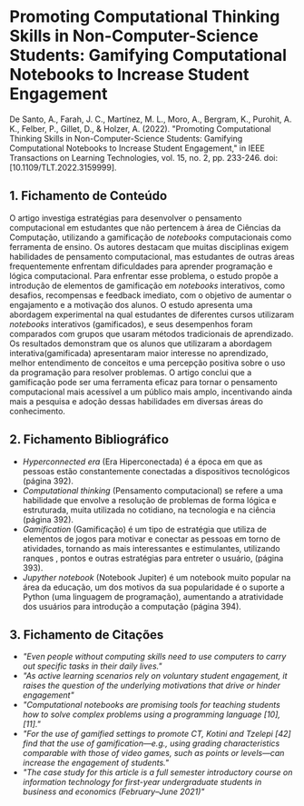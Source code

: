 # Promoting Computational Thinking Skills in Non-Computer-Science Students: Gamifying Computational Notebooks to Increase Student Engagement

De Santo, A., Farah, J. C., Martínez, M. L., Moro, A., Bergram, K., Purohit, A. K., Felber, P., Gillet, D., & Holzer, A. (2022). "Promoting Computational Thinking Skills in Non-Computer-Science Students: Gamifying Computational Notebooks to Increase Student Engagement," in IEEE Transactions on Learning Technologies, vol. 15, no. 2, pp. 233-246. doi: [10.1109/TLT.2022.3159999].
## 1. Fichamento de Conteúdo

O artigo investiga estratégias para desenvolver o pensamento computacional em estudantes que não pertencem à área de Ciências da Computação, utilizando a gamificação de _notebooks_ computacionais como ferramenta de ensino. Os autores destacam que muitas disciplinas exigem habilidades de pensamento computacional, mas estudantes de outras áreas frequentemente enfrentam dificuldades para aprender programação e lógica computacional. Para enfrentar esse problema, o estudo propõe a introdução de elementos de gamificação em _notebooks_ interativos, como desafios, recompensas e feedback imediato, com o objetivo de aumentar o engajamento e a motivação dos alunos. O estudo apresenta uma abordagem experimental na qual estudantes de diferentes cursos utilizaram _notebooks_ interativos (gamificados), e seus desempenhos foram comparados com grupos que usaram métodos tradicionais de aprendizado. Os resultados demonstram que os alunos que utilizaram a abordagem interativa(gamificada) apresentaram maior interesse no aprendizado, melhor entendimento de conceitos e uma percepção positiva sobre o uso da programação para resolver problemas. O artigo conclui que a gamificação pode ser uma ferramenta eficaz para tornar o pensamento computacional mais acessível a um público mais amplo, incentivando ainda mais a pesquisa e adoção dessas habilidades em diversas áreas do conhecimento.
## 2. Fichamento Bibliográfico 

* _Hyperconnected era_ (Era Hiperconectada) é a época em que as pessoas estão constantemente conectadas a dispositivos tecnológicos (página 392).
* _Computational thinking_ (Pensamento computacional) se refere a uma habilidade que envolve a resolução de problemas de forma lógica e estruturada, muita utilizada no cotidiano, na tecnologia e na ciência (página 392).
* _Gamification_ (Gamificação) é um tipo de estratégia que utiliza de elementos de jogos para motivar e conectar as pessoas em torno de atividades, tornando as mais interessantes e estimulantes, utilizando ranques , pontos e outras estratégias para entreter o usuário, (página 393).
* _Jupyther notebook_ (Notebook Jupiter) é um notebook muito popular na área da educação, um dos motivos da sua popularidade é o suporte a Python (uma linguagem de programação), aumentando a atratividade dos usuários para introdução a computação (página 394).

## 3. Fichamento de Citações 

* _"Even people without computing skills need to use computers to carry out specific tasks in their daily lives."_ 
* _"As active learning scenarios rely on voluntary student engagement, it raises the question of the underlying motivations that drive or hinder engagement"_
* _"Computational notebooks are promising tools for teaching students how to solve complex problems using a programming language [10], [11]."_
* _"For the use of gamified settings to promote CT, Kotini and Tzelepi [42] find that the use of gamification—e.g., using grading characteristics comparable with those of video games, such as points or levels—can increase the engagement of students."_
* _"The case study for this article is a full semester introductory course on information technology for first-year undergraduate students in business and economics (February–June 2021)"_